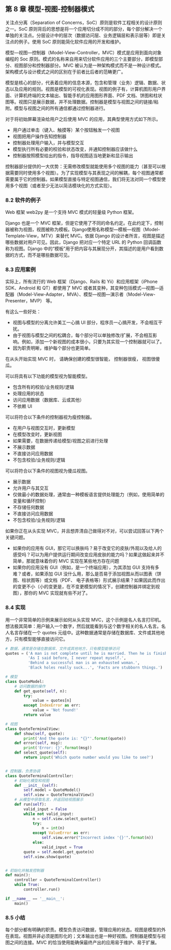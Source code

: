 ## 第 8 章 模型-视图-控制器模式

关注点分离（Separation of Concerns，SoC）原则是软件工程相关的设计原则之一。SoC 原则背后的思想是将一个应用切分成不同的部分，每个部分解决一个单独的关注点。分层设计中的层次（数据访问层、业务逻辑层和表示层等）即是关注点的例子。使用 SoC 原则能简化软件应用的开发和维护。

模型—视图—控制器（Model-View-Controller，MVC）模式是应用到面向对象编程的 Soc 原则。模式的名称来自用来切分软件应用的三个主要部分，即模型部分、视图部分和控制器部分。MVC 被认为是一种架构模式而不是一种设计模式。架构模式与设计模式之间的区别在于前者比后者的范畴更广。

模型是核心的部分，代表着应用的信息本源，包含和管理（业务）逻辑、数据、状态以及应用的规则。视图是模型的可视化表现。视图的例子有，计算机图形用户界面、计算机终端的文本输出、智能手机的应用图形界面、PDF 文档、饼图和柱状图等。视图只是展示数据，并不处理数据。控制器是模型与视图之间的链接/粘附。模型与视图之间的所有通信都通过控制器进行。

对于将初始屏幕渲染给用户之后使用 MVC 的应用，其典型使用方式如下所示。

*   用户通过单击（键入、触摸等）某个按钮触发一个视图
*   视图把用户操作告知控制器
*   控制器处理用户输入，并与模型交互
*   模型执行所有必要的校验和状态改变，并通知控制器应该做什么
*   控制器按照模型给出的指令，指导视图适当地更新和显示输出

控制器部分提供的一大优势：无需修改模型就能使用多个视图的能力（甚至可以根据需要同时使用多个视图）。为了实现模型与其表现之间的解耦，每个视图通常都需要属于它的控制器。如果模型直接与特定视图通信，我们将无法对同一个模型使用多个视图（或者至少无法以简洁模块化的方式实现）。

### 8.2 软件的例子

Web 框架 web2py 是一个支持 MVC 模式的轻量级 Python 框架。

Django 也是一个 MVC 框架，但是它使用了不同的命名约定。在此约定下，控制器被称为视图，视图被称为模板。Django使用名称模型—模板—视图（Model-Template-View，MTV）来替代 MVC。依据 Django 的设计者所言，视图是描述哪些数据对用户可见。因此，Django 把对应一个特定 URL 的 Python 回调函数称为视图。Django 中的“模板”用于把内容与其展现分开，其描述的是用户看到数据的方式，而不是哪些数据可见。

### 8.3 应用案例

实际上，所有流行的 Web 框架（Django、Rails 和 Yii）和应用框架（iPhone SDK、Android 和 QT）都使用了 MVC 或者其变种，其变种包括模式—视图—适配器（Model-View-Adapter，MVA）、模型—视图—演示者（Model-View-Presenter，MVP） 等。

有这么一些好处：

*   视图与模型的分离允许美工一心搞 UI 部分，程序员一心搞开发，不会相互干扰。
*   由于视图与模型之间的松耦合，每个部分可以单独修改/扩展，不会相互影响。例如，添加一个新视图的成本很小，只要为其实现一个控制器就可以了。
*   因为职责明晰，维护每个部分也更简单。

在从头开始实现 MVC 时， 请确保创建的模型很智能， 控制器很瘦， 视图很傻瓜。

可以将具有以下功能的模型视为智能模型。

*   包含所有的校验/业务规则/逻辑
*   处理应用的状态
*   访问应用数据（数据库、云或其他）
*   不依赖 UI

可以将符合以下条件的控制器视为瘦控制器。

*   在用户与视图交互时，更新模型
*   在模型改变时，更新视图
*   如果需要，在数据传递给模型/视图之前进行处理
*   不展示数据
*   不直接访问应用数据
*   不包含校验/业务规则/逻辑

可以将符合以下条件的视图视为傻瓜视图。

*   展示数据
*   允许用户与其交互
*   仅做最小的数据处理，通常由一种模板语言提供处理能力（例如，使用简单的变量和循环控制） 
*   不存储任何数据 
*   不直接访问应用数据 
*   不包含校验/业务规则/逻辑

如果你正在从头实现 MVC，并且想弄清自己做得对不对，可以尝试回答以下两个关键问题。

*   如果你的应用有 GUI，那它可以换肤吗？易于改变它的皮肤/外观以及给人的感受吗？可以为用户提供运行期间改变应用皮肤的能力吗？如果这做起来并不简单，那就意味着你的 MVC 实现在某些地方存在问题
*   如果你的应用没有 GUI（例如，是一个终端应用），为其添加 GUI 支持有多难？或者，如果添加 GUI 没什么用，那么是否易于添加视图从而以图表（饼图、柱状图等）或文档（PDF、 电子表格等）形式展示结果？如果因此而作出的变更不小（小的变更是，在不变更模型的情况下，创建控制器并绑定到视图），那你的 MVC 实现就有些不对了。

### 8.4 实现

用一个非常简单的示例来展示如何从头实现 MVC，这个示例是名人名言打印机。想法极其简单：用户输入一个数字，然后就能看到与这个数字相关的名人名言。名人名言存储在一个 quotes 元组中。这种数据通常是存储在数据库、文件或其他地方，只有模型能够直接访问它。

```python
# 数据，通常是存储在数据库、文件或其他地方，只有模型能够访问
quotes = ('A man is not complete until he is married. Then he is finished.',
          'As I said before, I never repeat myself.',
          'Behind a successful man is an exhausted woman.',
          'Black holes really suck...', 'Facts are stubborn things.')

# 模型
class QuoteModel:
    # 访问数据的操作
    def get_quote(self, n):
        try:
            value = quotes[n]
        except IndexError as err:
            value = 'Not found!'
        return value

# 视图
class QuoteTerminalView:
    def show(self, quote):
        print('And the quote is: "{}"'.format(quote))
    def error(self, msg):
        print('Error: {}'.format(msg))
    def select_quote(self):
        return input('Which quote number would you like to see?')


# 控制器，负责协调
class QuoteTerminalController:
    # 初始化模型和视图
    def __init__(self):
        self.model = QuoteModel()
        self.view = QuoteTerminalView()
    # 从模型中获取名言，并返回给视图展示
    def run(self):
        valid_input = False
        while not valid_input:
            n = self.view.select_quote()
            try:
                n = int(n)
            except ValueError as err:
                self.view.error("Incorrect index '{}'".format(n))
            else:
                valid_input = True
        quote = self.model.get_quote(n)
        self.view.show(quote)


# 初始化并触发控制器
def main():
    controller = QuoteTerminalController()
    while True:
        controller.run()

if __name__ == '__main__':
    main()
```

### 8.5 小结

每个部分都有明确的职责。模型负责访问数据，管理应用的状态。视图是模型的外在表现。视图并非必须是图形化的；文本输出也是一种好视图。控制器是模型与视图之间的连接。MVC 的恰当使用能确保最终产出的应用易于维护、易于扩展。